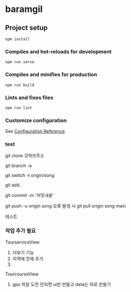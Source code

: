 # baramgil

## Project setup
```
npm install
```

### Compiles and hot-reloads for development
```
npm run serve
```

### Compiles and minifies for production
```
npm run build
```

### Lints and fixes files
```
npm run lint
```

### Customize configuration
See [Configuration Reference](https://cli.vuejs.org/config/).

### test
git clone 깃허브주소

git branch -a

git switch -t origin/song

git add .

git commit -m '커밋내용'

git push -u origin song
오류 발생 시
git pull origin song main

테스트


### 작업 추가 필요

TourserviceView
1. 더보기 기능
2. 지역에 전체 추가
3. 

TourcourseView
1. gpx 파일 도전 안되면 ui만 만들고 data는 따로 만들기
